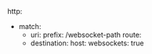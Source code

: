 http:
  - match:
      - uri:
          prefix: /websocket-path
    route:
      - destination:
          host: <destination-service>
    websockets: true
